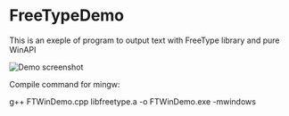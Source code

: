 # FreeTypeDemo

This is an exeple of program to output 
text with FreeType library and pure WinAPI

![Demo screenshot](https://github.com/zufati4/FreeTypeDemo/raw/master/FTWinDemo.bmp)


  Compile command for mingw:
  
g++ FTWinDemo.cpp libfreetype.a -o FTWinDemo.exe -mwindows
